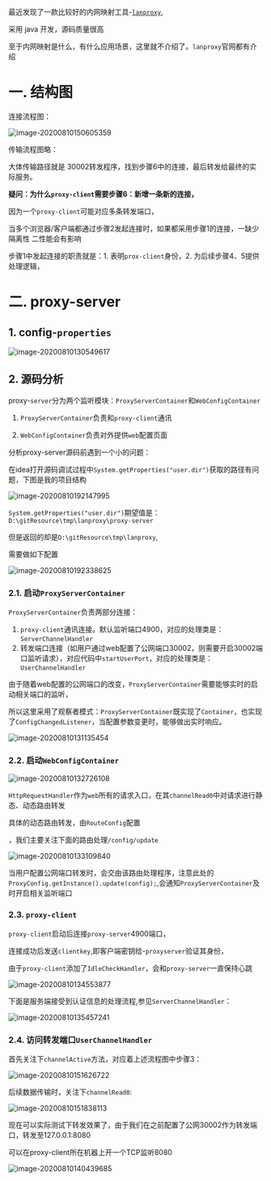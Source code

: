 最近发现了一款比较好的内网映射工具-[`lanproxy`](https://github.com/ffay/lanproxy),

采用 java 开发，源码质量很高

至于内网映射是什么，有什么应用场景，这里就不介绍了。`lanproxy`官网都有介绍

# 一. 结构图
连接流程图：

![image-20200810150605359](https://i.loli.net/2020/08/10/SZyABEHaTrnObhG.png)

传输流程图略：

大体传输路径就是 30002转发程序，找到步骤6中的连接，最后转发给最终的实际服务。



**疑问：为什么`proxy-client`需要步骤6：新增一条新的连接，**

因为一个`proxy-client`可能对应多条转发端口，

当多个浏览器/客户端都通过步骤2发起连接时，如果都采用步骤1的连接，一缺少隔离性 二性能会有影响

步骤1中发起连接的职责就是：1. 表明`prox-client`身份，2. 为后续步骤4、5提供处理逻辑，

# 二. proxy-server

## 1. config-`properties`

![image-20200810130549617](https://i.loli.net/2020/08/10/EL1TVwDXiveBCYu.png)

## 2. 源码分析

proxy-`server`分为两个监听模块：`ProxyServerContainer`和`WebConfigContainer`

1. `ProxyServerContainer`负责和`proxy-client`通讯

2. `WebConfigContainer`负责对外提供`web`配置页面

   

分析proxy-server源码前遇到一个小的问题：

在idea打开源码调试过程中`System.getProperties("user.dir")`获取的路径有问题，下图是我的项目结构

![image-20200810192147995](https://i.loli.net/2020/08/10/Yc2KvnlebQd9OoC.png)

`System.getProperties("user.dir")`期望值是：`D:\gitResource\tmp\lanproxy\proxy-server`

但是返回的却是`D:\gitResource\tmp\lanproxy`,

需要做如下配置

![image-20200810192338625](https://i.loli.net/2020/08/10/Z85mQUIdErxcRpB.png)



### 2.1. 启动`ProxyServerContainer`

`ProxyServerContainer`负责两部分连接：

1. `proxy-client`通讯连接。默认监听端口4900，对应的处理类是：`ServerChannelHandler`
2. 转发端口连接（如用户通过web配置了公网端口30002，则需要开启30002端口监听请求），对应代码中`startUserPort`，对应的处理类是：`UserChannelHandler`

由于随着web配置的公网端口的改变，`ProxyServerContainer`需要能够实时的启动相关端口的监听，

所以这里采用了观察者模式：`ProxyServerContainer`既实现了`Container`，也实现了`ConfigChangedListener`，当配置参数变更时，能够做出实时响应。

![image-20200810131135454](https://i.loli.net/2020/08/10/MgA6he9xXEOStf7.png)

### 2.2. 启动``WebConfigContainer``

![image-20200810132726108](https://i.loli.net/2020/08/10/TarE6hcFb4msLAY.png)

`HttpRequestHandler`作为`web`所有的请求入口，在其`channelRead0`中对请求进行静态、动态路由转发

具体的动态路由转发，由`RouteConfig`配置

，我们主要关注下面的路由处理`/config/update`

![image-20200810133109840](https://i.loli.net/2020/08/10/OKCrqGnHvyXtuQB.png)

当用户配置公网端口转发时，会交由该路由处理程序，注意此处的`ProxyConfig.getInstance().update(config);`,会通知`ProxyServerContainer`及时开启相关监听端口

### 2.3. `proxy-client`

`proxy-client`启动后连接`proxy-server`4900端口，

连接成功后发送`clientkey`,即客户端密钥给-`proxyserver`验证其身份，

由于`proxy-client`添加了`IdleCheckHandler`，会和`proxy-server`一直保持心跳

![image-20200810134553877](https://i.loli.net/2020/08/10/8cCguOZLQB1Y5af.png)

下面是服务端接受到认证信息的处理流程,参见`ServerChannelHandler`：

![image-20200810135457241](https://i.loli.net/2020/08/10/pwaOdiJcF173MEb.png)

### 2.4. 访问转发端口`UserChannelHandler`

首先关注下`channelActive`方法，对应着上述流程图中步骤3：

![image-20200810151626722](https://i.loli.net/2020/08/10/Z5EtTPezyN1cUwg.png)



后续数据传输时，关注下`channelRead0`:

![image-20200810151838113](https://i.loli.net/2020/08/10/SzaFmZKEAQ8UiGf.png)

现在可以实际测试下转发效果了，由于我们在之前配置了公网30002作为转发端口，转发至127.0.0.1:8080

可以在proxy-client所在机器上开一个TCP监听8080

![image-20200810140439685](https://i.loli.net/2020/08/10/jKU5vHTLQugwdt9.png)